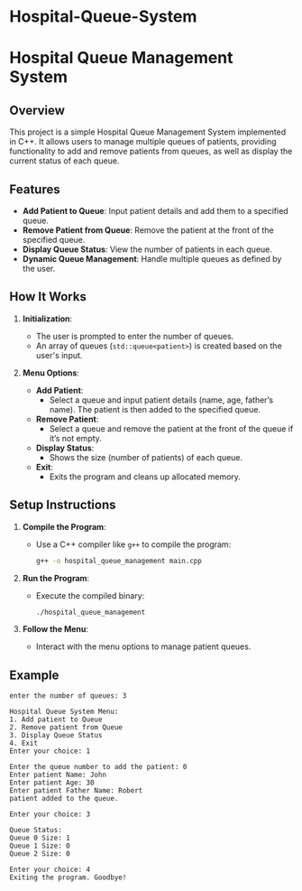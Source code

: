 # Hospital-Queue-System
 
# Hospital Queue Management System

## Overview

This project is a simple Hospital Queue Management System implemented in C++. It allows users to manage multiple queues of patients, providing functionality to add and remove patients from queues, as well as display the current status of each queue.

## Features

- **Add Patient to Queue**: Input patient details and add them to a specified queue.
- **Remove Patient from Queue**: Remove the patient at the front of the specified queue.
- **Display Queue Status**: View the number of patients in each queue.
- **Dynamic Queue Management**: Handle multiple queues as defined by the user.

## How It Works

1. **Initialization**:
   - The user is prompted to enter the number of queues. 
   - An array of queues (`std::queue<patient>`) is created based on the user's input.

2. **Menu Options**:
   - **Add Patient**: 
     - Select a queue and input patient details (name, age, father’s name). The patient is then added to the specified queue.
   - **Remove Patient**: 
     - Select a queue and remove the patient at the front of the queue if it’s not empty.
   - **Display Status**: 
     - Shows the size (number of patients) of each queue.
   - **Exit**: 
     - Exits the program and cleans up allocated memory.

## Setup Instructions

1. **Compile the Program**:
   - Use a C++ compiler like `g++` to compile the program:
     ```bash
     g++ -o hospital_queue_management main.cpp
     ```

2. **Run the Program**:
   - Execute the compiled binary:
     ```bash
     ./hospital_queue_management
     ```

3. **Follow the Menu**:
   - Interact with the menu options to manage patient queues.

## Example

```plaintext
enter the number of queues: 3

Hospital Queue System Menu:
1. Add patient to Queue
2. Remove patient from Queue
3. Display Queue Status
4. Exit
Enter your choice: 1

Enter the queue number to add the patient: 0
Enter patient Name: John
Enter patient Age: 30
Enter patient Father Name: Robert
patient added to the queue.

Enter your choice: 3

Queue Status:
Queue 0 Size: 1
Queue 1 Size: 0
Queue 2 Size: 0

Enter your choice: 4
Exiting the program. Goodbye!
```
 
